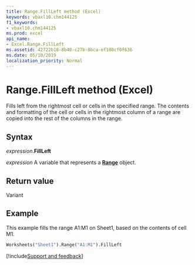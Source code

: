 ```yaml
---
title: Range.FillLeft method (Excel)
keywords: vbaxl10.chm144125
f1_keywords:
- vbaxl10.chm144125
ms.prod: excel
api_name:
- Excel.Range.FillLeft
ms.assetid: 42722b18-8b40-c27b-8bca-ef180cf0f636
ms.date: 05/10/2019
localization_priority: Normal
---
```



# Range.FillLeft method (Excel)

Fills left from the rightmost cell or cells in the specified range. The contents and formatting of the cell or cells in the rightmost column of a range are copied into the rest of the columns in the range.


## Syntax

_expression_.**FillLeft**

_expression_ A variable that represents a **[Range](excel.range(object).md)** object.


## Return value

Variant


## Example

This example fills the range A1:M1 on Sheet1, based on the contents of cell M1.

```vb
Worksheets("Sheet1").Range("A1:M1").FillLeft
```




[!include[Support and feedback](~/includes/feedback-boilerplate.md)]